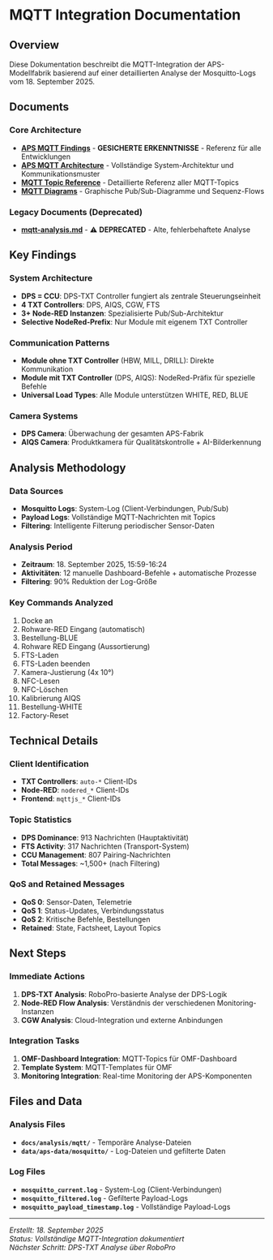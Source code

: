 # MQTT Integration Documentation

## Overview

Diese Dokumentation beschreibt die MQTT-Integration der APS-Modellfabrik basierend auf einer detaillierten Analyse der Mosquitto-Logs vom 18. September 2025.

## Documents

### **Core Architecture**
- **[APS MQTT Findings](aps-mqtt-findings.md)** - **GESICHERTE ERKENNTNISSE** - Referenz für alle Entwicklungen
- **[APS MQTT Architecture](aps-mqtt-architecture.md)** - Vollständige System-Architektur und Kommunikationsmuster
- **[MQTT Topic Reference](mqtt-topic-reference.md)** - Detaillierte Referenz aller MQTT-Topics
- **[MQTT Diagrams](mqtt-diagrams.md)** - Graphische Pub/Sub-Diagramme und Sequenz-Flows

### **Legacy Documents (Deprecated)**
- **[mqtt-analysis.md](mqtt-analysis.md)** - ⚠️ **DEPRECATED** - Alte, fehlerbehaftete Analyse

## Key Findings

### **System Architecture**
- **DPS = CCU**: DPS-TXT Controller fungiert als zentrale Steuerungseinheit
- **4 TXT Controllers**: DPS, AIQS, CGW, FTS
- **3+ Node-RED Instanzen**: Spezialisierte Pub/Sub-Architektur
- **Selective NodeRed-Prefix**: Nur Module mit eigenem TXT Controller

### **Communication Patterns**
- **Module ohne TXT Controller** (HBW, MILL, DRILL): Direkte Kommunikation
- **Module mit TXT Controller** (DPS, AIQS): NodeRed-Präfix für spezielle Befehle
- **Universal Load Types**: Alle Module unterstützen WHITE, RED, BLUE

### **Camera Systems**
- **DPS Camera**: Überwachung der gesamten APS-Fabrik
- **AIQS Camera**: Produktkamera für Qualitätskontrolle + AI-Bilderkennung

## Analysis Methodology

### **Data Sources**
- **Mosquitto Logs**: System-Log (Client-Verbindungen, Pub/Sub)
- **Payload Logs**: Vollständige MQTT-Nachrichten mit Topics
- **Filtering**: Intelligente Filterung periodischer Sensor-Daten

### **Analysis Period**
- **Zeitraum**: 18. September 2025, 15:59-16:24
- **Aktivitäten**: 12 manuelle Dashboard-Befehle + automatische Prozesse
- **Filtering**: 90% Reduktion der Log-Größe

### **Key Commands Analyzed**
1. Docke an
2. Rohware-RED Eingang (automatisch)
3. Bestellung-BLUE
4. Rohware RED Eingang (Aussortierung)
5. FTS-Laden
6. FTS-Laden beenden
7. Kamera-Justierung (4x 10°)
8. NFC-Lesen
9. NFC-Löschen
10. Kalibrierung AIQS
11. Bestellung-WHITE
12. Factory-Reset

## Technical Details

### **Client Identification**
- **TXT Controllers**: `auto-*` Client-IDs
- **Node-RED**: `nodered_*` Client-IDs
- **Frontend**: `mqttjs_*` Client-IDs

### **Topic Statistics**
- **DPS Dominance**: 913 Nachrichten (Hauptaktivität)
- **FTS Activity**: 317 Nachrichten (Transport-System)
- **CCU Management**: 807 Pairing-Nachrichten
- **Total Messages**: ~1,500+ (nach Filtering)

### **QoS and Retained Messages**
- **QoS 0**: Sensor-Daten, Telemetrie
- **QoS 1**: Status-Updates, Verbindungsstatus
- **QoS 2**: Kritische Befehle, Bestellungen
- **Retained**: State, Factsheet, Layout Topics

## Next Steps

### **Immediate Actions**
1. **DPS-TXT Analysis**: RoboPro-basierte Analyse der DPS-Logik
2. **Node-RED Flow Analysis**: Verständnis der verschiedenen Monitoring-Instanzen
3. **CGW Analysis**: Cloud-Integration und externe Anbindungen

### **Integration Tasks**
1. **OMF-Dashboard Integration**: MQTT-Topics für OMF-Dashboard
2. **Template System**: MQTT-Templates für OMF
3. **Monitoring Integration**: Real-time Monitoring der APS-Komponenten

## Files and Data

### **Analysis Files**
- **`docs/analysis/mqtt/`** - Temporäre Analyse-Dateien
- **`data/aps-data/mosquitto/`** - Log-Dateien und gefilterte Daten

### **Log Files**
- **`mosquitto_current.log`** - System-Log (Client-Verbindungen)
- **`mosquitto_filtered.log`** - Gefilterte Payload-Logs
- **`mosquitto_payload_timestamp.log`** - Vollständige Payload-Logs

---

*Erstellt: 18. September 2025*  
*Status: Vollständige MQTT-Integration dokumentiert*  
*Nächster Schritt: DPS-TXT Analyse über RoboPro*
